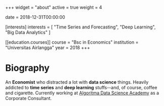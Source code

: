 +++
widget = "about"
active = true
weight = 4

date = 2018-12-31T00:00:00

[interests]
  interests = [
    "Time Series and Forecasting",
    "Deep Learning",
    "Big Data Analytics"
  ]

[[education.courses]]
  course = "Bsc in Economics"
  institution = "Universitas Airlangga"
  year = 2018
+++

# Biography

An **Economist** who distracted a lot with **data science** things. Heavily addicted to **time series** and **deep learning** stuffs--and, of course, coffee and cigarette. Currently working at [Algoritma Data Science Academy](https://algorit.ma) as a Corporate Consultant.
